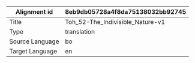 |Alignment id | 8eb9db05728a4f8da75138032bb92745
| --- | --- 
|Title | Toh_52-The_Indivisible_Nature-v1 
|Type | translation
|Source Language | bo
|Target Language | en